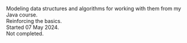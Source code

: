 Modeling data structures and algorithms for working with them from my Java course.<br/>
Reinforcing the basics.<br/>
Started 07 May 2024.<br/>
Not completed.
